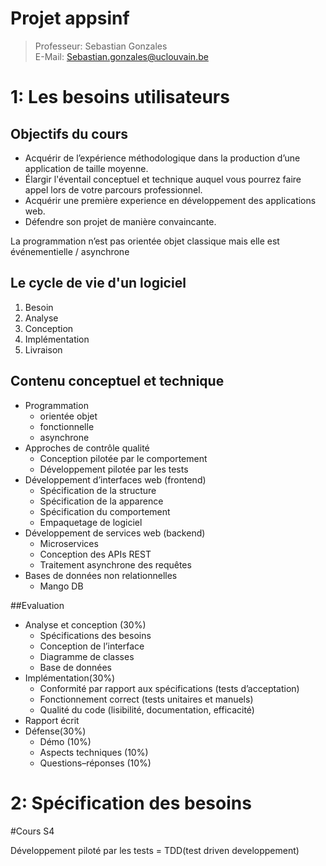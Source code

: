 # Projet appsinf

>Professeur: Sebastian Gonzales  
>E-Mail: Sebastian.gonzales@uclouvain.be  

# 1: Les besoins utilisateurs 
## Objectifs du cours
- Acquérir de l’expérience méthodologique dans la production d’une application de taille moyenne.  
- Élargir l'éventail conceptuel et technique auquel vous pourrez faire appel lors de votre parcours professionnel.  
- Acquérir une première experience en développement des applications web.  
- Défendre son projet de manière convaincante.  

La programmation n’est pas orientée objet classique mais elle est événementielle / asynchrone

## Le cycle de vie d'un logiciel
1. Besoin  
2. Analyse  
3. Conception  
4. Implémentation  
5. Livraison  


## Contenu conceptuel et technique
* Programmation
	* orientée objet
	* fonctionnelle
	* asynchrone
* Approches de contrôle qualité
	* Conception pilotée par le comportement
	* Développement pilotée par les tests
* Développement d’interfaces web (frontend)
	* Spécification de la structure
	* Spécification de la apparence
	* Spécification du comportement
	* Empaquetage de logiciel
* Développement de services web (backend)
	* Microservices
	* Conception des APIs REST
	* Traitement asynchrone des requêtes
* Bases de données non relationnelles
	* Mango DB

##Evaluation
* Analyse et conception (30%)
	* Spécifications des besoins
	* Conception de l’interface
	* Diagramme de classes
	* Base de données
* Implémentation(30%)
	* Conformité par rapport aux spécifications (tests
d’acceptation)
	* Fonctionnement correct (tests unitaires et manuels)
	* Qualité du code (lisibilité, documentation, efficacité)
* Rapport écrit
* Défense(30%)
	* Démo (10%)
	* Aspects techniques (10%)
	* Questions–réponses (10%)

# 2: Spécification des besoins 



#Cours S4

Développement piloté par les tests = TDD(test driven developpement)
 

